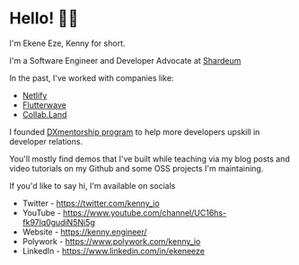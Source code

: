 # Hello! 👋🏽

I'm Ekene Eze, Kenny for short.

I'm a Software Engineer and Developer Advocate at [Shardeum](https://shardeum.org/)

In the past, I've worked with companies like:

* [Netlify](https://netlify.com/us)
* [Flutterwave](https://flutterwave.com/us)
* [Collab.Land](collab.land)

I founded [DXmentorship program](https://www.dxmentorship.com) to help more developers upskill in developer relations.

You'll mostly find demos that I've built while teaching via my blog posts and video tutorials on my Github and some OSS projects I'm maintaining. 

If you'd like to say hi, I'm available on socials 

* Twitter - https://twitter.com/kenny_io
* YouTube - https://www.youtube.com/channel/UC16hs-fk97lq0gudiN5Ni5g
* Website - https://kenny.engineer/
* Polywork - https://www.polywork.com/kenny_io
* LinkedIn - https://www.linkedin.com/in/ekeneeze
